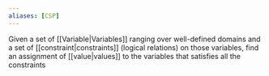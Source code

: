 ```yaml
---
aliases: [CSP]
---
```


Given a set of [[Variable|Variables]] ranging over well-defined domains and a set of [[constraint|constraints]] (logical relations) on those variables, find an assignment of [[value|values]] to the variables that satisfies all the constraints